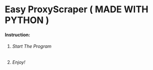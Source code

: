 # Easy ProxyScraper ( MADE WITH PYTHON )

#### Instruction:

1. ###### Start The Program

2. ###### Enjoy!


